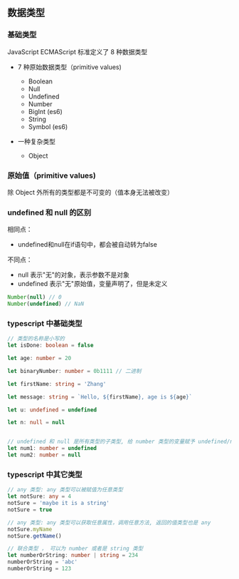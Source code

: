 ## 数据类型

### 基础类型
JavaScript ECMAScript 标准定义了 8 种数据类型
+ 7 种原始数据类型（primitive values)

  - Boolean
  - Null
  - Undefined
  - Number
  - BigInt (es6)
  - String
  - Symbol (es6)

+ 一种复杂类型

  - Object


### 原始值（primitive values)

除 Object 外所有的类型都是不可变的（值本身无法被改变）



### undefined 和 null 的区别
相同点：
+ undefined和null在if语句中，都会被自动转为false

不同点：

+ null 表示"无"的对象，表示参数不是对象
+ undefined 表示"无"原始值，变量声明了，但是未定义

```javascript
Number(null) // 0
Number(undefined) // NaN
```
### typescript 中基础类型
```typescript
// 类型的名称是小写的
let isDone: boolean = false

let age: number = 20

let binaryNumber: number = 0b1111 // 二进制

let firstName: string = 'Zhang'

let message: string = `Hello, ${firstName}, age is ${age}`

let u: undefined = undefined

let n: null = null


// undefined 和 null 是所有类型的子类型, 给 number 类型的变量赋予 undefined/null 值不会报错
let num1: number = undefined
let num2: number = null
```
### typescript 中其它类型

```typescript
// any 类型: any 类型可以被赋值为任意类型
let notSure: any = 4
notSure = 'maybe it is a string'
notSure = true

// any 类型: any 类型可以获取任意属性，调用任意方法, 返回的值类型也是 any
notSure.myName
notSure.getName()

// 联合类型 ， 可以为 number 或者是 string 类型
let numberOrString: number | string = 234
numberOrString = 'abc'
numberOrString = 123

```
